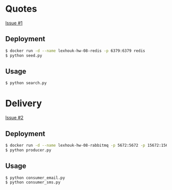 # Quotes

[Issue #1](https://github.com/lexhouk/goit-pyweb-hw-08/issues/1)

## Deployment

```bash
$ docker run -d --name lexhouk-hw-08-redis -p 6379:6379 redis
$ python seed.py
```

## Usage

```bash
$ python search.py
```

# Delivery

[Issue #2](https://github.com/lexhouk/goit-pyweb-hw-08/issues/2)

## Deployment

```bash
$ docker run -d --name lexhouk-hw-08-rabbitmq -p 5672:5672 -p 15672:15672 rabbitmq:3.13.6-management-alpine
$ python producer.py
```

## Usage

```bash
$ python consumer_email.py
$ python consumer_sms.py
```
